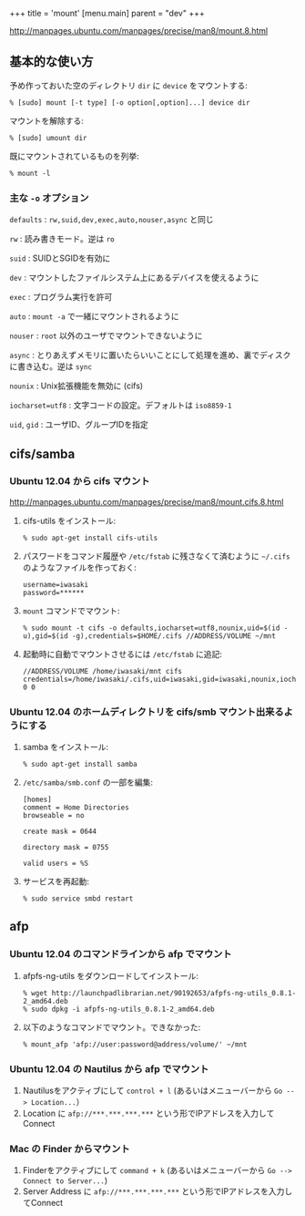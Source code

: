 +++
title = 'mount'
[menu.main]
  parent = "dev"
+++

<http://manpages.ubuntu.com/manpages/precise/man8/mount.8.html>

## 基本的な使い方

予め作っておいた空のディレクトリ `dir` に `device` をマウントする:

    % [sudo] mount [-t type] [-o option[,option]...] device dir

マウントを解除する:

    % [sudo] umount dir

既にマウントされているものを列挙:

    % mount -l

### 主な `-o` オプション

`defaults`
:   `rw,suid,dev,exec,auto,nouser,async` と同じ

`rw`
:   読み書きモード。逆は `ro`

`suid`
:   SUIDとSGIDを有効に

`dev`
:   マウントしたファイルシステム上にあるデバイスを使えるように

`exec`
:   プログラム実行を許可

`auto`
:   `mount -a` で一緒にマウントされるように

`nouser`
:   `root` 以外のユーザでマウントできないように

`async`
:   とりあえずメモリに置いたらいいことにして処理を進め、裏でディスクに書き込む。逆は `sync`

`nounix`
:   Unix拡張機能を無効に (cifs)

`iocharset=utf8`
:   文字コードの設定。デフォルトは `iso8859-1`

`uid`, `gid`
:   ユーザID、グループIDを指定

## cifs/samba

### Ubuntu 12.04 から cifs マウント

<http://manpages.ubuntu.com/manpages/precise/man8/mount.cifs.8.html>

1.  cifs-utils をインストール:

        % sudo apt-get install cifs-utils

2.  パスワードをコマンド履歴や `/etc/fstab` に残さなくて済むように
    `~/.cifs` のようなファイルを作っておく:

        username=iwasaki
        password=******

3.  `mount` コマンドでマウント:

        % sudo mount -t cifs -o defaults,iocharset=utf8,nounix,uid=$(id -u),gid=$(id -g),credentials=$HOME/.cifs //ADDRESS/VOLUME ~/mnt

4.  起動時に自動でマウントさせるには `/etc/fstab` に追記:

        //ADDRESS/VOLUME /home/iwasaki/mnt cifs credentials=/home/iwasaki/.cifs,uid=iwasaki,gid=iwasaki,nounix,iocharset=utf8,defaults 0 0

### Ubuntu 12.04 のホームディレクトリを cifs/smb マウント出来るようにする

1.  samba をインストール:

        % sudo apt-get install samba

2.  `/etc/samba/smb.conf` の一部を編集:

        [homes]
        comment = Home Directories
        browseable = no

        create mask = 0644

        directory mask = 0755

        valid users = %S

3.  サービスを再起動:

        % sudo service smbd restart

## afp

### Ubuntu 12.04 のコマンドラインから afp でマウント

1.  afpfs-ng-utils をダウンロードしてインストール:

        % wget http://launchpadlibrarian.net/90192653/afpfs-ng-utils_0.8.1-2_amd64.deb
        % sudo dpkg -i afpfs-ng-utils_0.8.1-2_amd64.deb

2.  以下のようなコマンドでマウント。できなかった:

        % mount_afp 'afp://user:password@address/volume/' ~/mnt

### Ubuntu 12.04 の Nautilus から afp でマウント

1.  Nautilusをアクティブにして `control + l`
    (あるいはメニューバーから `Go --> Location...`）
2.  Location に `afp://***.***.***.***` という形でIPアドレスを入力してConnect

### Mac の Finder からマウント

1.  Finderをアクティブにして `command + k`
    (あるいはメニューバーから `Go --> Connect to Server...`)
2.  Server Address に `afp://***.***.***.***` という形でIPアドレスを入力してConnect
